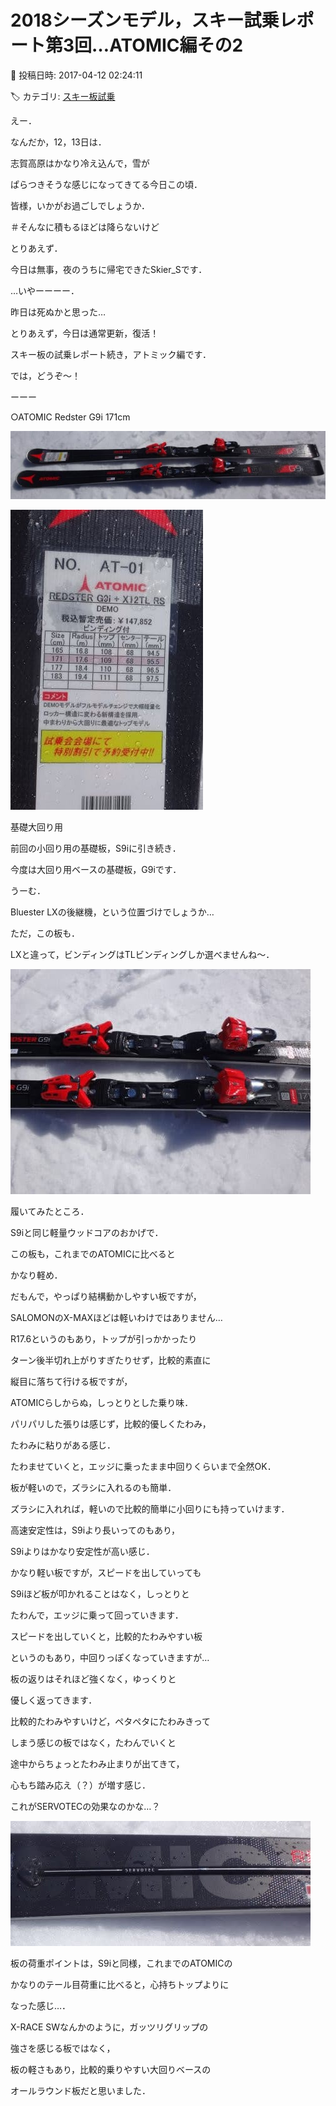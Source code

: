 # 2018シーズンモデル，スキー試乗レポート第3回…ATOMIC編その2

📅 投稿日時: 2017-04-12 02:24:11

🏷️ カテゴリ: [スキー板試乗](c0bd8048615710cee890e403a36cc9a2b.md)

えー．


なんだか，12，13日は．


志賀高原はかなり冷え込んで，雪が


ぱらつきそうな感じになってきてる今日この頃．


皆様，いかがお過ごしでしょうか．


＃そんなに積もるほどは降らないけど





とりあえず．


今日は無事，夜のうちに帰宅できたSkier_Sです．





…いやーーーー．


昨日は死ぬかと思った…





とりあえず，今日は通常更新，復活！


スキー板の試乗レポート続き，アトミック編です．


では，どうぞ～！


ーーー[]()





○ATOMIC Redster G9i 171cm







![a8fec5f4ebde5a6f9eaf8e8fa0260bbe.jpg](images/a8fec5f4ebde5a6f9eaf8e8fa0260bbe.jpg)









![1b9270ccdcadddf1e908b8a8f4d5b566.jpg](images/1b9270ccdcadddf1e908b8a8f4d5b566.jpg)







基礎大回り用





前回の小回り用の基礎板，S9iに引き続き．


今度は大回り用ベースの基礎板，G9iです．


うーむ．


Bluester LXの後継機，という位置づけでしょうか…





ただ，この板も．


LXと違って，ビンディングはTLビンディングしか選べませんね～．




![5b20dc7a04354e29badc04c7832847ef.jpg](images/5b20dc7a04354e29badc04c7832847ef.jpg)







履いてみたところ．


S9iと同じ軽量ウッドコアのおかげで．


この板も，これまでのATOMICに比べると


かなり軽め．


だもんで，やっぱり結構動かしやすい板ですが，


SALOMONのX-MAXほどは軽いわけではありません…





R17.6というのもあり，トップが引っかかったり


ターン後半切れ上がりすぎたりせず，比較的素直に


縦目に落ちて行ける板ですが，


ATOMICらしからぬ，しっとりとした乗り味．





パリパリした張りは感じず，比較的優しくたわみ，


たわみに粘りがある感じ．


たわませていくと，エッジに乗ったまま中回りくらいまで全然OK．


板が軽いので，ズラシに入れるのも簡単．


ズラシに入れれば，軽いので比較的簡単に小回りにも持っていけます．





高速安定性は，S9iより長いってのもあり，


S9iよりはかなり安定性が高い感じ．


かなり軽い板ですが，スピードを出していっても


S9iほど板が叩かれることはなく，しっとりと


たわんで，エッジに乗って回っていきます．





スピードを出していくと，比較的たわみやすい板


というのもあり，中回りっぽくなっていきますが…


板の返りはそれほど強くなく，ゆっくりと


優しく返ってきます．


比較的たわみやすいけど，ペタペタにたわみきって


しまう感じの板ではなく，たわんでいくと


途中からちょっとたわみ止まりが出てきて，


心もち踏み応え（？）が増す感じ．


これがSERVOTECの効果なのかな…？




![b4415717f3fe5b151d45cfd015b1ef49.jpg](images/b4415717f3fe5b151d45cfd015b1ef49.jpg)




板の荷重ポイントは，S9iと同様，これまでのATOMICの


かなりのテール目荷重に比べると，心持ちトップよりに


なった感じ…．





X-RACE SWなんかのように，ガッツリグリップの


強さを感じる板ではなく，


板の軽さもあり，比較的乗りやすい大回りベースの


オールラウンド板だと思いました．
